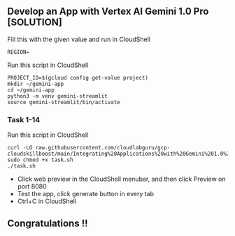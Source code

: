 ## Develop an App with Vertex AI Gemini 1.0 Pro [SOLUTION]

Fill this with the given value and run in CloudShell
```
REGION=
```
Run this script in CloudShell
```
PROJECT_ID=$(gcloud config get-value project)
mkdir ~/gemini-app
cd ~/gemini-app
python3 -m venv gemini-streamlit
source gemini-streamlit/bin/activate
```
### Task 1-14
Run this script in CloudShell
```
curl -LO raw.githubusercontent.com/cloudlabguru/gcp-cloudskillboost/main/Integrating%20Applications%20with%20Gemini%201.0%20Pro%20on%20Google%20Cloud/Develop%20an%20App%20with%20Vertex%20AI%20Gemini%201.0%20Pro/task.sh
sudo chmod +x task.sh
./task.sh
```
* Click web preview in the CloudShell menubar, and then click Preview on port 8080
* Test the app, click generate button in every tab
* Ctrl+C in CloudShell

## Congratulations !! 
